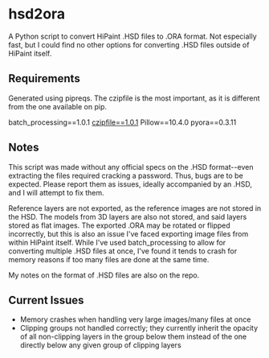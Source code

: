 # hsd2ora
A Python script to convert HiPaint .HSD files to .ORA format. Not especially fast, but I could find no other options for converting .HSD files outside of HiPaint itself.

## Requirements
Generated using pipreqs. The czipfile is the most important, as it is different from the one available on pip.

batch_processing==1.0.1
[czipfile==1.0.1](https://github.com/ziyuang/czipfile)
Pillow==10.4.0
pyora==0.3.11

## Notes
This script was made without any official specs on the .HSD format--even extracting the files required cracking a password. Thus, bugs are to be expected. Please report them as issues, ideally accompanied by an .HSD, and I will attempt to fix them.

Reference layers are not exported, as the reference images are not stored in the HSD. The models from 3D layers are also not stored, and said layers stored as flat images. The exported .ORA may be rotated or flipped incorrectly, but this is also an issue I've faced exporting image files from within HiPaint itself. While I've used batch_processing to allow for converting multiple .HSD files at once, I've found it tends to crash for memory reasons if too many files are done at the same time.

My notes on the format of .HSD files are also on the repo.

## Current Issues
- Memory crashes when handling very large images/many files at once
- Clipping groups not handled correctly; they currently inherit the opacity of all non-clipping layers in the group below them instead of the one directly below any given group of clipping layers
